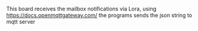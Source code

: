 This board receives the mailbox notifications via Lora, using https://docs.openmqttgateway.com/
the programs sends the json string to mqtt server
